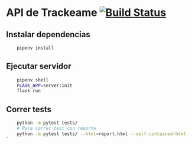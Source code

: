 # API de Trackeame [![Build Status](https://travis-ci.org/joacomf/trackeame_web.svg?branch=master)](https://travis-ci.org/joacomf/trackeame_web)


## Instalar dependencias

```bash
    pipenv install
```
## Ejecutar servidor
```bash
    pipenv shell
    FLASK_APP=server:init
    flask run
```
## Correr tests
```bash
    python -m pytest tests/ 
    # Para correr test con reporte
    python -m pytest tests/ --html=report.html --self-contained-html
`
